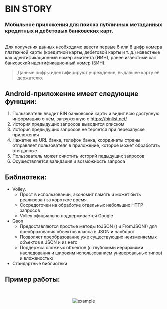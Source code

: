 # BIN STORY

### Мобильное приложения для поиска публичных метаданных кредитных и дебетовых банковских карт.
<br/>
Для получения данных необходимо ввести первые 6 или 8 цифр номера платежной карты (кредитной карты, дебетовой карты и т. д.) известные как идентификационный номер эмитента (ИИН), ранее известный как банковский идентификационный номер (БИН).
<br/>

>Данные цифры идентифицируют учреждение, выдавшее карту её держателю.

## Android-приложение имеет следующие функции:

1. Пользователь вводит BIN банковской карты и видит всю доступную информацию о нём, загруженную с https://binlist.net/
2. История предыдущих запросов выводится списком
3. История предыдущих запросов не теряется при перезапуске приложения
4. Нажатие на URL банка, телефон банка, координаты страны отправляет пользователя в приложение, которое может обработать эти данные.
5. Пользователь может очистить историй педыдущих запросов
6. Осуществляется валидация и возможность запроса 

## Библиотеки:
- Volley.
   - Прост в использовании, экономит память и может быть реализован за короткое время.
   - Сосредоточен на обработке отдельных небольших HTTP-запросов 
   - Volley официально поддерживается Google
- Gson
  - Предоставляются простые методы toJSON () и FromJSON() для преобразования объектов класса в JSON и наоборот
  - Позволяет преобразование уже существующих неизменяемых объектов в JSON и из него
   - Поддержка сложных объектов (с глубокими иерархиями наследования и широким использованием универсальных типов) и вложеностью
- Стандартные библиотеки 

## Пример работы:
<br/>
<p align="center">
  <img src="pic/example.gif" alt="example"> <br/>  
</p>


